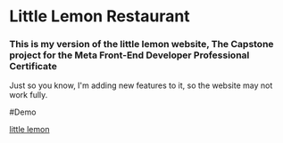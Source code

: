 # Little Lemon Restaurant
### This is my version of the little lemon website, The Capstone project for the Meta Front-End Developer Professional Certificate

Just so you know, I'm adding new features to it, so the website may not work fully. 

#Demo

  [little lemon](https://lil-lemon-coffeholice-version.netlify.app/)
